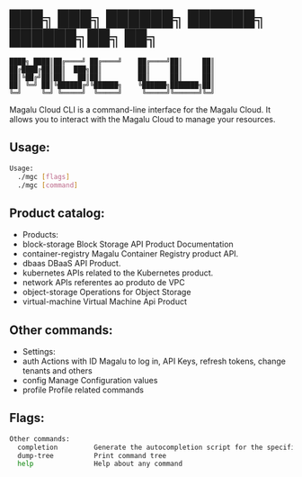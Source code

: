 # ███╗   ███╗ ██████╗  ██████╗     ██████╗██╗     ██╗
	████╗ ████║██╔════╝ ██╔════╝    ██╔════╝██║     ██║
	██╔████╔██║██║  ███╗██║         ██║     ██║     ██║
	██║╚██╔╝██║██║   ██║██║         ██║     ██║     ██║
	██║ ╚═╝ ██║╚██████╔╝╚██████╗    ╚██████╗███████╗██║
	╚═╝     ╚═╝ ╚═════╝  ╚═════╝     ╚═════╝╚══════╝╚═╝
       
Magalu Cloud CLI is a command-line interface for the Magalu Cloud. 
It allows you to interact with the Magalu Cloud to manage your resources.

## Usage:
```bash
Usage:
  ./mgc [flags]
  ./mgc [command]
```

## Product catalog:
- Products:
- block-storage      Block Storage API Product Documentation
- container-registry Magalu Container Registry product API.
- dbaas              DBaaS API Product.
- kubernetes         APIs related to the Kubernetes product.
- network            APIs referentes ao produto de VPC
- object-storage     Operations for Object Storage
- virtual-machine    Virtual Machine Api Product

## Other commands:
- Settings:
- auth               Actions with ID Magalu to log in, API Keys, refresh tokens, change tenants and others
- config             Manage Configuration values
- profile            Profile related commands

## Flags:
```bash
Other commands:
  completion         Generate the autocompletion script for the specified shell
  dump-tree          Print command tree
  help               Help about any command
```

